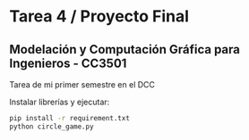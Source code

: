 # Tarea 4 / Proyecto Final
## Modelación y Computación Gráfica para Ingenieros - CC3501

Tarea de mi primer semestre en el DCC

Instalar librerías y ejecutar:
```bash
pip install -r requirement.txt 
python circle_game.py
```
